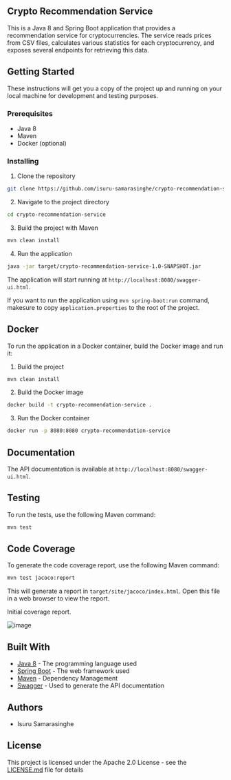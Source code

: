 ## Crypto Recommendation Service

This is a Java 8 and Spring Boot application that provides a recommendation service for cryptocurrencies. The service reads prices from CSV files, calculates various statistics for each cryptocurrency, and exposes several endpoints for retrieving this data.

## Getting Started

These instructions will get you a copy of the project up and running on your local machine for development and testing purposes.

### Prerequisites

- Java 8
- Maven
- Docker (optional)

### Installing

1. Clone the repository
```bash
git clone https://github.com/isuru-samarasinghe/crypto-recommendation-service.git
```

2. Navigate to the project directory
```bash
cd crypto-recommendation-service
```

3. Build the project with Maven
```bash
mvn clean install
```

4. Run the application
```bash
java -jar target/crypto-recommendation-service-1.0-SNAPSHOT.jar
```

The application will start running at `http://localhost:8080/swagger-ui.html`.

If you want to run the application using `mvn spring-boot:run` command, makesure to copy `application.properties` to the root of the project.

## Docker

To run the application in a Docker container, build the Docker image and run it:

1. Build the project
```bash
mvn clean install
```

2. Build the Docker image
```bash
docker build -t crypto-recommendation-service .
```

3. Run the Docker container
```bash
docker run -p 8080:8080 crypto-recommendation-service
```

## Documentation

The API documentation is available at `http://localhost:8080/swagger-ui.html`.


## Testing

To run the tests, use the following Maven command:

```bash
mvn test
```


## Code Coverage

To generate the code coverage report, use the following Maven command:

```bash
mvn test jacoco:report
```

This will generate a report in `target/site/jacoco/index.html`. Open this file in a web browser to view the report.

Initial coverage report.

![image](https://github.com/isuru-samarasinghe/crypto-recommendation-service/assets/59447165/e2b2de38-0d4d-462e-a630-f60227a940ad)


## Built With

- [Java 8](https://www.oracle.com/java/technologies/javase/javase-jdk8-downloads.html) - The programming language used
- [Spring Boot](https://spring.io/projects/spring-boot) - The web framework used
- [Maven](https://maven.apache.org/) - Dependency Management
- [Swagger](https://swagger.io/) - Used to generate the API documentation

## Authors

- Isuru Samarasinghe

## License

This project is licensed under the Apache 2.0 License - see the [LICENSE.md](LICENSE.md) file for details
